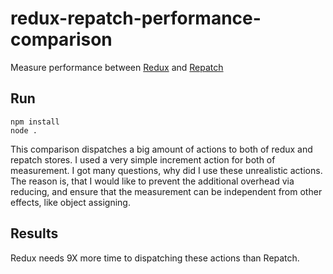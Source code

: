 # redux-repatch-performance-comparison
Measure performance between [Redux](https://www.npmjs.com/package/redux) and [Repatch](https://www.npmjs.com/package/repatch)

## Run

```
npm install
node .
```

This comparison dispatches a big amount of actions to both of redux and repatch stores. I used a very simple increment action for both of measurement. I got many questions, why did I use these unrealistic actions. The reason is, that I would like to prevent the additional overhead via reducing, and ensure that the measurement can be independent from other effects, like object assigning.

## Results

Redux needs 9X more time to dispatching these actions than Repatch.